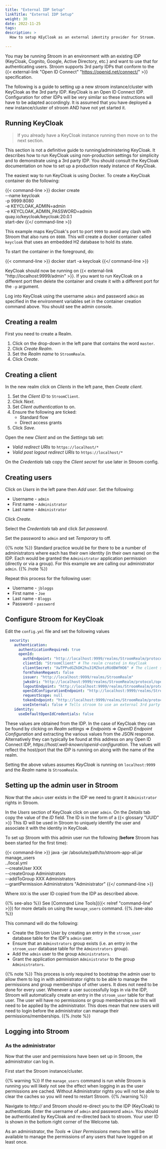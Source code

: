 ```yaml
---
title: "External IDP Setup"
linkTitle: "External IDP Setup"
weight: 30
date: 2022-11-25
tags:
description: >
  How to setup KEyCloak as an external identity provider for Stroom.
  
---
```


You may be running Stroom in an environment with an existing IDP (KeyCloak, Cognito, Google, Active Directory, etc.) and want to use that for authenticating users.
Stroom supports 3rd party IDPs that conform to the {{< external-link "Open ID Connect" "https://openid.net/connect/" >}} specification.

The following is a guide to setting up a new stroom instance/cluster with KeyCloak as the 3rd party IDP.
KeyCloak is an Open ID Connect IDP.
Configuration for other IDPs will be very similar so these instructions will have to be adapted accordingly.
It is assumed that you have deployed a new instance/cluster of stroom AND have not yet started it.


## Running KeyCloak

> If you already have a KeyCloak instance running then move on to the next section.

This section is not a definitive guide to running/administering KeyCloak.
It describes how to run KeyCloak using non-production settings for simplicity and to demonstrate using a 3rd party IDP.
You should consult the KeyCloak documentation on how to set up a production ready instance of KeyCloak.

The easiest way to run KeyCloak is using Docker.
To create a KeyCloak container do the following:

{{< command-line >}}
docker create \
  --name keycloak \
  -p 9999:8080 \
  -e KEYCLOAK_ADMIN=admin \
  -e KEYCLOAK_ADMIN_PASSWORD=admin \
  quay.io/keycloak/keycloak:20.0.1 \
  start-dev
{{</ command-line >}}

This example maps KeyCloak's port to port `9999` to avoid any clash with Stroom that also runs on `8080`.
This will create a docker container called `keycloak` that uses an embedded H2 database to hold its state.

To start the container in the foreground, do:

{{< command-line >}}
docker start -a keycloak
{{</ command-line >}}

KeyCloak should now be running on {{< external-link "http://localhost:9999/admin" >}}.
If you want to run KeyCloak on a different port then delete the container and create it with a different port for the `-p` argument.

Log into KeyCloak using the username `admin` and password `admin` as specified in the environment variables set in the container creation command above.
You should see the admin console.


## Creating a realm

First you need to create a Realm.

1. Click on the drop-down in the left pane that contains the word `master`.
1. Click _Create Realm_.
1. Set the _Realm name_ to `StroomRealm`.
1. Click _Create_.


## Creating a client

In the new realm click on _Clients_ in the left pane, then _Create client_.

1. Set the _Client ID_ to `StroomClient`.
1. Click _Next_.
1. Set _Client authentication_ to on.
1. Ensure the following are ticked:
    * Standard flow
    * Direct access grants
1. Click _Save_.

Open the new _Client_ and on the _Settings_ tab set:

* _Valid redirect URIs_ to `https://localhost/*`
* _Valid post logout redirect URIs_ to `https://localhost/*`

On the _Credentials_ tab copy the _Client secret_ for use later in Stroom config.


## Creating users

Click on _Users_ in the left pane then _Add user_.
Set the following:

* Username - `admin`
* First name - `Administrator`
* Last name - `Administrator`

Click _Create_.

Select the _Credentials_ tab and click _Set password_.

Set the password to `admin` and set _Temporary_ to off.

{{% note %}}
Standard practice would be for there to be a number of administrators where each has their own identity (in their own name) on the IDP.
Each would be granted the `Administrator` application permission (directly or via a group).
For this example we are calling our administrator `admin`.
{{% /note %}}


Repeat this process for the following user:

* Username - `jbloggs`
* First name - `Joe`
* Last name - `Bloggs`
* Password - `password`


## Configure Stroom for KeyCloak

Edit the `config.yml` file and set the following values

```yaml
  security:
    authentication:
      authenticationRequired: true
      openId:
        authEndpoint: "http://localhost:9999/realms/StroomRealm/protocol/openid-connect/auth"
        clientId: "StroomClient" # The realm created in KeyCloak
        clientSecret: "XwTPPudGZkDK2hu31MZkotzRUdBWfHO6" # The client secret copied from KeyCloak above
        formTokenRequest: false
        issuer: "http://localhost:9999/realms/StroomRealm"
        jwksUri: "http://localhost:9999/realms/StroomRealm/protocol/openid-connect/certs"
        logoutEndpoint: "http://localhost:9999/realms/StroomRealm/protocol/openid-connect/logout"
        openIdConfigurationEndpoint: "http://localhost:9999/realms/StroomRealm/.well-known/openid-configuration"
        requestScope: null
        tokenEndpoint: "http://localhost:9999/realms/StroomRealm/protocol/openid-connect/token"
        useInternal: false # Tells stroom to use an external 3rd party IDP
    identity:
      useDefaultOpenIdCredentials: false
```

These values are obtained from the IDP.
In the case of KeyCloak they can be found by clicking on _Realm settings_ => _Endpoints_ => _OpenID Endpoint Configuration_ and extracting the various values from the JSON response.
Alternatively they can typically be found at this address on any Open ID Connect IDP, _https://host/.well-known/openid-configuration_.
The values will reflect the host/port that the IDP is running on along with the name of the realm.

Setting the above values assumes _KeyCloak_ is running on `localhost:9999` and the _Realm_ name is `StroomRealm`.


## Setting up the admin user in Stroom

Now that the `admin` user exists in the IDP we need to grant it `Administrator` rights in Stroom.

In the _Users_ section of KeyCloak click on user `admin`.
On the _Details_ tab copy the value of the _ID_ field.
The ID is in the form of a {{< glossary "UUID" >}}
This ID will be used in Stroom to uniquely identify the user and associate it with the identity in KeyCloak.

To set up Stroom with this admin user run the following (**before** Stroom has been started for the first time):

{{< command-line >}}
java -jar /absolute/path/to/stroom-app-all.jar \
  manage_users \
  ../local.yml \
  --createUser XXX \
  --createGroup Administrators \
  --addToGroup XXX Administrators \
  --grantPermission Administrators "Administrator"
{{</ command-line >}}

Where `XXX` is the user ID copied from the IDP as described above.

{{% see-also %}}
See [Command Line Tools]({{< relref "command-line" >}}) for more details on using the `manage_users` command.
{{% /see-also %}}

This command will do the following:

* Create the Stroom User by creating an entry in the `stroom_user` database table for the IDP's `admin` user.
* Ensure that an `Adminstrators` group exists (i.e. an entry in the `stroom_user` database table for the `Adminstrators` group).
* Add the `admin` user to the group `Administrators`.
* Grant the application permission `Administrator` to the group `Administrators`.

{{% note %}}
This process is only required to bootstrap the admin user to allow them to log in with administrator rights to be able to manage the permissions and group memberships of other users.
It does not need to be done for every user.
Whenever a user successfully logs in via the IDP, Stroom will automatically create an entry in the `stroom_user` table for that user.
The user will have no permissions or group memberships so this will need to be applied by the administrator.
This does mean that new users will need to login before the administrator can manage their permissions/memberships.
{{% /note %}}


## Logging into Stroom

### As the administrator

Now that the user and permissions have been set up in Stroom, the administrator can log in.

First start the Stroom instance/cluster.

{{% warning %}}
If the `manage_users` command is run while Stroom is running you will likely not see the effect when logging in as the user permissions are cached.
Without Administrator rights you will not be able to clear the caches so you will need to restart Stroom.
{{% /warning %}}

Navigate to _http://<stroom fqdn>_ and Stroom should re-direct you to the IDP (KeyCloak) to authenticate.
Enter the username of `admin` and password `admin`.
You should be authenticated by KeyCloak and re-directed back to stroom.
Your user ID is shown in the bottom right corner of the Welcome tab.

As an administrator, the _Tools_ => _User Permissions_ menu item will be available to manage the permissions of any users that have logged on at least once.
